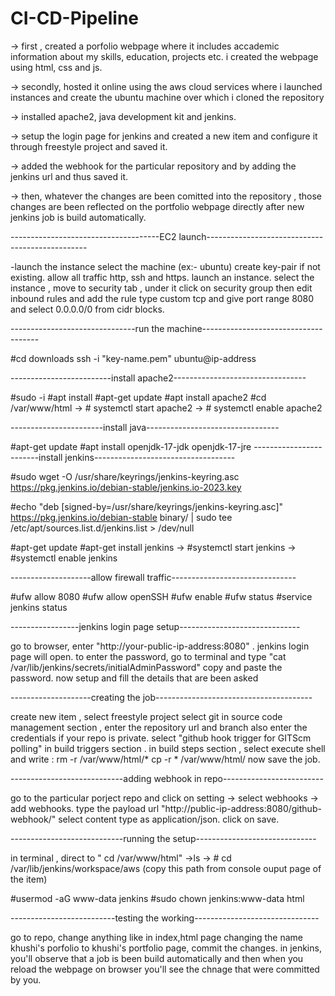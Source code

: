 # CI-CD-Pipeline
-> first , created a porfolio webpage where it includes accademic information about my skills, education, projects etc. i created the webpage using html, css and js.

-> secondly, hosted it online using the aws cloud services where i launched instances and create the ubuntu machine over which i cloned the repository

-> installed apache2, java development kit and jenkins.

-> setup the login page for jenkins and created a new item and configure it through freestyle project and saved it.

-> added the webhook for the particular repository and by adding the jenkins url and thus saved it.

-> then, whatever the changes are been comitted into the repository , those changes are been reflected on the portfolio webpage directly after new jenkins job is build automatically.

-------------------------------------EC2 launch------------------------------------------------

-launch the instance select the machine (ex:- ubuntu) create key-pair if not existing. allow all traffic http, ssh and https. launch an instance. select the instance , move to security tab , under it click on security group then edit inbound rules and add the rule type custom tcp and give port range 8080 and select 0.0.0.0/0 from cidr blocks.

-------------------------------run the machine-------------------------------------

#cd downloads ssh -i "key-name.pem" ubuntu@ip-address

-------------------------install apache2---------------------------------

#sudo -i
#apt install
#apt-get update
#apt install apache2
#cd /var/www/html -> # systemctl start apache2 -> # systemctl enable apache2

-----------------------install java---------------------------------

#apt-get update
#apt install openjdk-17-jdk openjdk-17-jre
------------------------install jenkins-----------------------------------

#sudo wget -O /usr/share/keyrings/jenkins-keyring.asc \
https://pkg.jenkins.io/debian-stable/jenkins.io-2023.key

#echo "deb [signed-by=/usr/share/keyrings/jenkins-keyring.asc]" \
https://pkg.jenkins.io/debian-stable binary/ | sudo tee
/etc/apt/sources.list.d/jenkins.list > /dev/null

#apt-get update
#apt-get install jenkins -> #systemctl start jenkins -> #systemctl enable jenkins

--------------------allow firewall traffic-------------------------------

#ufw allow 8080
#ufw allow openSSH
#ufw enable
#ufw status
#service jenkins status

-----------------jenkins login page setup------------------------------

go to browser, enter "http://your-public-ip-address:8080" . jenkins login page will open. to enter the password, go to terminal and type "cat /var/lib/jenkins/secrets/initialAdminPassword" copy and paste the password. now setup and fill the details that are been asked

--------------------creating the job---------------------------------------

create new item , select freestyle project select git in source code management section , enter the repository url and branch also enter the credentials if your repo is private. select "github hook trigger for GITScm polling" in build triggers section . in build steps section , select execute shell and write :
rm -r /var/www/html/* cp -r * /var/www/html/ now save the job.

----------------------------adding webhook in repo-------------------------

go to the particular porject repo and click on setting -> select webhooks -> add webhooks. type the payload url "http://public-ip-address:8080/github-webhook/" select content type as application/json. click on save.

----------------------------running the setup------------------------------

in terminal , direct to " cd /var/www/html" ->ls -> # cd /var/lib/jenkins/workspace/aws (copy this path from console ouput page of the item)

#usermod -aG www-data jenkins
#sudo chown jenkins:www-data html

--------------------------testing the working-------------------------------

go to repo, change anything like in index,html page changing the name khushi's porfolio to khushi's portfolio page, commit the changes. in jenkins, you'll observe that a job is been build automatically and then when you reload the webpage on browser you'll see the chnage that were committed by you.
